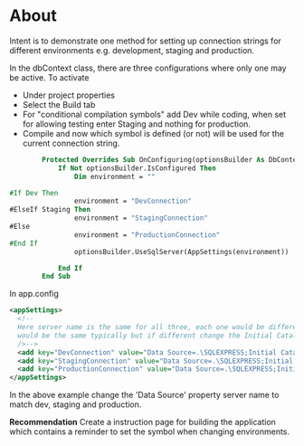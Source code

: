 ﻿# About

Intent is to demonstrate one method for setting up connection strings for different environments e.g. development, staging and production.

In the dbContext class, there are three configurations where only one may be active. To activate 

- Under project properties
- Select the Build tab
- For "conditional compilation symbols" add Dev while coding, when set for allowing testing enter Staging and nothing for production.
- Compile and now which symbol is defined (or not) will be used for the current connection string.
 

```vb
        Protected Overrides Sub OnConfiguring(optionsBuilder As DbContextOptionsBuilder)
            If Not optionsBuilder.IsConfigured Then
                Dim environment = ""

#If Dev Then
                environment = "DevConnection"
#ElseIf Staging Then
				environment = "StagingConnection"
#Else
				environment = "ProductionConnection"
#End If
                optionsBuilder.UseSqlServer(AppSettings(environment))

            End If
        End Sub

```

In app.config

```xml
<appSettings>
  <!--
  Here server name is the same for all three, each one would be different for a real application while the database
  would be the same typically but if different change the Initial Catalog as needed
  />-->
  <add key="DevConnection" value="Data Source=.\SQLEXPRESS;Initial Catalog=NorthWind2020;Integrated Security=True" />
  <add key="StagingConnection" value="Data Source=.\SQLEXPRESS;Initial Catalog=NorthWind2020;Integrated Security=True" />
  <add key="ProductionConnection" value="Data Source=.\SQLEXPRESS;Initial Catalog=NorthWind2020;Integrated Security=True" />
</appSettings>
```

In the above example change the  'Data Source' property server name to match dev, staging and production. 

**Recommendation**
Create a instruction page for building the application which contains a reminder to set the symbol when changing environments.
